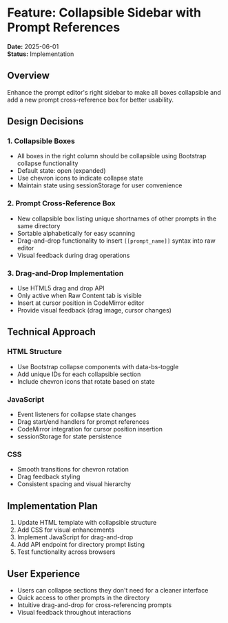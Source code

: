 # Feature: Collapsible Sidebar with Prompt References

**Date:** 2025-06-01  
**Status:** Implementation  

## Overview

Enhance the prompt editor's right sidebar to make all boxes collapsible and add a new prompt cross-reference box for better usability.

## Design Decisions

### 1. Collapsible Boxes
- All boxes in the right column should be collapsible using Bootstrap collapse functionality
- Default state: open (expanded)
- Use chevron icons to indicate collapse state
- Maintain state using sessionStorage for user convenience

### 2. Prompt Cross-Reference Box
- New collapsible box listing unique shortnames of other prompts in the same directory
- Sortable alphabetically for easy scanning
- Drag-and-drop functionality to insert `[[prompt_name]]` syntax into raw editor
- Visual feedback during drag operations

### 3. Drag-and-Drop Implementation
- Use HTML5 drag and drop API
- Only active when Raw Content tab is visible
- Insert at cursor position in CodeMirror editor
- Provide visual feedback (drag image, cursor changes)

## Technical Approach

### HTML Structure
- Use Bootstrap collapse components with data-bs-toggle
- Add unique IDs for each collapsible section
- Include chevron icons that rotate based on state

### JavaScript
- Event listeners for collapse state changes
- Drag start/end handlers for prompt references
- CodeMirror integration for cursor position insertion
- sessionStorage for state persistence

### CSS
- Smooth transitions for chevron rotation
- Drag feedback styling
- Consistent spacing and visual hierarchy

## Implementation Plan

1. Update HTML template with collapsible structure
2. Add CSS for visual enhancements
3. Implement JavaScript for drag-and-drop
4. Add API endpoint for directory prompt listing
5. Test functionality across browsers

## User Experience

- Users can collapse sections they don't need for a cleaner interface
- Quick access to other prompts in the directory
- Intuitive drag-and-drop for cross-referencing prompts
- Visual feedback throughout interactions
